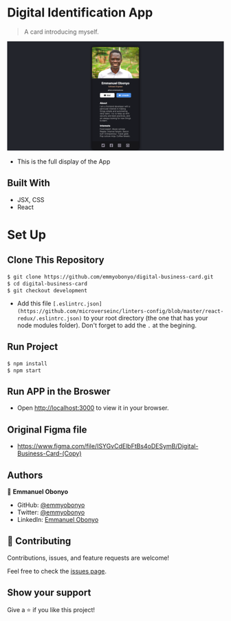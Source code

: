 # Digital Identification App

> A card introducing myself.

![Home Page](./public/completed.png)

- This is the full display of the App

## Built With

- JSX, CSS
- React

# Set Up
## Clone This Repository
```
$ git clone https://github.com/emmyobonyo/digital-business-card.git
$ cd digital-business-card
$ git checkout development
```
- Add this file `[.eslintrc.json](https://github.com/microverseinc/linters-config/blob/master/react-redux/.eslintrc.json)` to your root directory (the one that has your node modules folder). Don't forget to add the `.` at the begining.

## Run Project
```
$ npm install
$ npm start
```

## Run APP in the Broswer
- Open [http://localhost:3000](http://localhost:3000) to view it in your browser.

## Original Figma file
- https://www.figma.com/file/ISYGvCdElbFtBs4oDESymB/Digital-Business-Card-(Copy)

## Authors
👤 **Emmanuel Obonyo**

- GitHub: [@emmyobonyo](https://github.com/emmyobonyo)
- Twitter: [@emmyobonyo](https://twitter.com/emmyobonyo)
- LinkedIn: [Emmanuel Obonyo](https://www.linkedin.com/in/emmanuel-obonyo-3728a2200/)
## 🤝 Contributing

Contributions, issues, and feature requests are welcome!

Feel free to check the [issues page](https://github.com/emmyobonyo/digital-business-card/issues).

## Show your support

Give a ⭐️ if you like this project!
